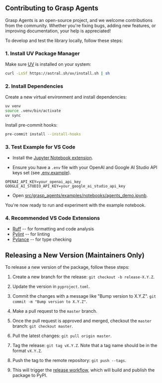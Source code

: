## Contributing to Grasp Agents

Grasp Agents is an open-source project, and we welcome contributions from the community. Whether you're fixing bugs, adding new features, or improving documentation, your help is appreciated!

To develop and test the library locally, follow these steps:

### 1. Install UV Package Manager

Make sure [UV](https://github.com/astral-sh/uv) is installed on your system:

```bash
curl -LsSf https://astral.sh/uv/install.sh | sh
```

### 2. Install Dependencies

Create a new virtual environment and install dependencies:

```bash
uv venv
source .venv/bin/activate
uv sync
```

Install pre-commit hooks:

```bash
pre-commit install --install-hooks
```

### 3. Test Example for VS Code

- Install the [Jupyter Notebook extension](https://marketplace.visualstudio.com/items/?itemName=ms-toolsai.jupyter).

- Ensure you have a `.env` file with your OpenAI and Google AI Studio API keys set (see [.env.example](.env.example)).

```
OPENAI_API_KEY=your_openai_api_key
GOOGLE_AI_STUDIO_API_KEY=your_google_ai_studio_api_key
```

- Open [src/grasp_agents/examples/notebooks/agents_demo.ipynb](https://github.com/grasp-technologies/grasp-agents/tree/master/src/grasp_agents/examples/notebooks/agents_demo.ipynb).

You're now ready to run and experiment with the example notebook.

### 4. Recommended VS Code Extensions

- [Ruff](https://marketplace.visualstudio.com/items/?itemName=charliermarsh.ruff) -- for formatting and code analysis
- [Pylint](https://marketplace.visualstudio.com/items/?itemName=ms-python.pylint) -- for linting
- [Pylance](https://marketplace.visualstudio.com/items/?itemName=ms-python.vscode-pylance) -- for type checking

## Releasing a New Version (Maintainers Only)

To release a new version of the package, follow these steps:

1. Create a new branch for the release: `git checkout -b release-X.Y.Z`.

2. Update the version in `pyproject.toml`.

3. Commit the changes with a message like "Bump version to X.Y.Z". `git commit -m "Bump version to X.Y.Z"`.

4. Make a pull request to the `master` branch.

5. Once the pull request is approved and merged, checkout the `master` branch: `git checkout master`.

6. Pull the latest changes: `git pull origin master`.

7. Tag the release: `git tag vX.Y.Z`. Note that a tag name should be in the format `vX.Y.Z`.

8. Push the tag to the remote repository: `git push --tags`.

9. This will trigger the [release workflow](.github/workflows/workflow.yml), which will build and publish the package to PyPI.
